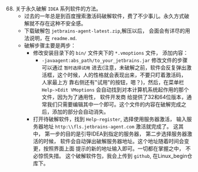 68. 关于永久破解 `IDEA` 系列软件的方法。
    + 过去的一年总是到百度搜索激活码破解软件，费了不少事儿。永久方式破解就不存在这种不安全感。
    + 下载破解包 `jetbrains-agent-latest.zip`,解压以后， 会面会有详尽的用法说明，在 `readme.md`.
    + 破解步骤主要是两步：
        +  修改安装目录下的 `bin/` 文件夹下的 `*.vmoptions` 文件， 添加内容：
            + `-javaagent:abs_path/to_your_jetbrains.jar` 
            修改文件的步骤可以通过 `暂时选择试用` 进去(注意，未破解之前，软件会反复弹出激活框，这个时候，人的性格就会表现出来，不要只盯着激活码， 人家最上方
            靠右侧还有"试用"的按钮，嗯？)，然后，在菜单栏 `Help->Edit VMoptions` 会自动找到对本计算机系统起作用的那个文件，因为为了通用性， 软件开发商
            给提供了32和64位版本，通常我们只需要编辑其中一个即可。这个文件的内容在破解完成之后，添加的部分会自动消失。
        + 打开待破解软件，找到 `Help-register`, 选择使用服务器激活， 输入服务器地址 `http:\\fls.jetbrains-agent.com`
            激活就完成了。
            这其中， 第一步的目的是引导IDEA到指定的服务器， 第二步选择服务器激活的时候， 软件会自动弹出破解服务器地址。这个地址随着时间会变更，按照界面上面
            提示的新的地址输入即可。一切都在掌握之中， 不必惊慌失措。
         这个破解软件包，我会上传到 `github`, 在Linux_begin仓库下。         
 
